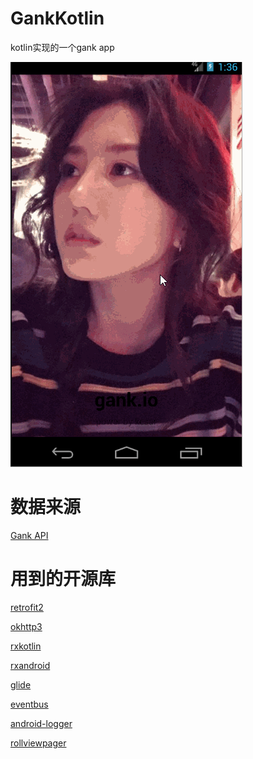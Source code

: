 # GankKotlin
kotlin实现的一个gank app

![](./image/gank.gif)

# 数据来源
[Gank API](http://gank.io/api)

# 用到的开源库
[retrofit2](https://github.com/square/retrofit)

[okhttp3](https://github.com/square/okhttp)

[rxkotlin](https://github.com/ReactiveX/RxKotlin)

[rxandroid](https://github.com/ReactiveX/RxAndroid)

[glide](https://github.com/bumptech/glide)

[eventbus](https://github.com/greenrobot/EventBus)

[android-logger](https://github.com/noveogroup/android-logger/)

[rollviewpager](https://github.com/Jude95/RollViewPager)